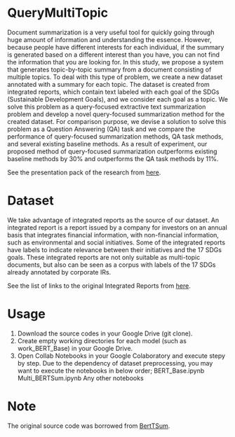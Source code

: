 # QueryMultiTopic
 
Document summarization is a very useful tool for quickly going through huge amount of information and understanding the essence. However, because people have different interests for each individual, if the summary is generated based on a different interest than you have, you can not find the information that you are looking for. In this study, we propose a system that generates topic-by-topic summary from a document consisting of multiple topics. To deal with this type of problem, we create a new dataset annotated with a summary for each topic. The dataset is created from integrated reports, which contain text labeled with each goal of the SDGs (Sustainable Development Goals), and we consider each goal as a topic. We solve this problem as a query-focused extractive text summarization problem and develop a novel query-focused summarization method for the created dataset. For comparison purpose, we devise a solution to solve this problem as a Question Answering (QA) task and we compare the performance of query-focused summarization methods, QA task methods, and several existing baseline methods. As a result of experiment, our proposed method of query-focused summarization outperforms existing baseline methods by 30\% and outperforms the QA task methods by 11%. 

See the presentation pack of the research from [here](https://www.slideshare.net/ssuserf66333/queryfocused-extractive-text-summarization-for-multitopic-document).

# Dataset
We take advantage of integrated reports as the source of our dataset. An integrated report is a report issued by a company for investors on an annual basis that integrates financial information, with non-financial information, such as environmental and social initiatives. Some of the integrated reports have labels to indicate relevance between their initiatives and the 17 SDGs goals. These integrated reports are not only suitable as multi-topic documents, but also can be seen as a corpus with labels of the 17 SDGs already annotated by corporate IRs.

See the list of links to the original Integrated Reports from [here](https://github.com/shinichiromizuno/QueryMultiTopic/blob/master/List_of_Links_to_Inregrated_Report.txt).
 
# Usage

1. Download the source codes in your Google Drive (git clone).
2. Create empty working directories for each model (such as work_BERT_Base) in your Google Drive.
3. Open Collab Notebooks in your Google Colaboratory and execute stepy by step.
   Due to the dependency of dataset preprocessing, you may want to execute the notebooks in below order;
   BERT_Base.ipynb
   Multi_BERTSum.ipynb
   Any other notebooks
 
# Note

The original source code was borrowed from [BertTSum](https://github.com/nlpyang/BertSum). 